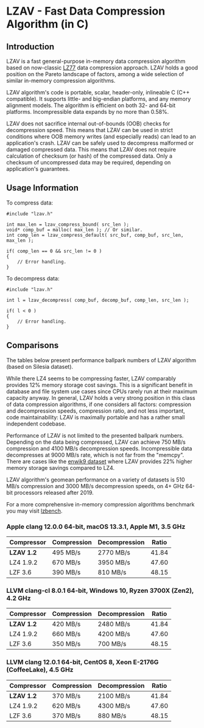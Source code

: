 # LZAV - Fast Data Compression Algorithm (in C) #

## Introduction ##

LZAV is a fast general-purpose in-memory data compression algorithm based on
now-classic [LZ77](https://ru.wikipedia.org/wiki/LZ77) data compression
approach. LZAV holds a good position on the Pareto landscape of factors, among
a wide selection of similar in-memory compression algorithms.

LZAV algorithm's code is portable, scalar, header-only, inlineable C
(C++ compatible). It supports little- and big-endian platforms, and any memory
alignment models. The algorithm is efficient on both 32- and 64-bit platforms.
Incompressible data expands by no more than 0.58%.

LZAV does not sacrifice internal out-of-bounds (OOB) checks for decompression
speed. This means that LZAV can be used in strict conditions where OOB memory
writes (and especially reads) can lead to an application's crash. LZAV can be
safely used to decompress malformed or damaged compressed data. This means
that LZAV does not require calculation of checksum (or hash) of the compressed
data. Only a checksum of uncompressed data may be required, depending on
application's guarantees.

## Usage Information ##

To compress data:

    #include "lzav.h"

    int max_len = lzav_compress_bound( src_len );
    void* comp_buf = malloc( max_len ); // Or similar.
    int comp_len = lzav_compress_default( src_buf, comp_buf, src_len, max_len );

    if( comp_len == 0 && src_len != 0 )
    {
        // Error handling.
    }

To decompress data:

    #include "lzav.h"

    int l = lzav_decompress( comp_buf, decomp_buf, comp_len, src_len );

    if( l < 0 )
    {
        // Error handling.
    }

## Comparisons ##

The tables below present performance ballpark numbers of LZAV algorithm
(based on Silesia dataset).

While there LZ4 seems to be compressing faster, LZAV comparably provides 12%
memory storage cost savings. This is a significant benefit in database and
file system use cases since CPUs rarely run at their maximum capacity anyway.
In general, LZAV holds a very strong position in this class of data
compression algorithms, if one considers all factors: compression and
decompression speeds, compression ratio, and not less important, code
maintainability: LZAV is maximally portable and has a rather small independent
codebase.

Performance of LZAV is not limited to the presented ballpark numbers.
Depending on the data being compressed, LZAV can achieve 750 MB/s compression
and 4100 MB/s decompression speeds. Incompressible data decompresses at 9000
MB/s rate, which is not far from the "memcpy". There are cases like the
[enwik9 dataset](https://mattmahoney.net/dc/textdata.html) where LZAV
provides 22% higher memory storage savings compared to LZ4.

LZAV algorithm's geomean performance on a variety of datasets is 510 MB/s
compression and 3000 MB/s decompression speeds, on 4+ GHz 64-bit processors
released after 2019.

For a more comprehensive in-memory compression algorithms benchmark you may
visit [lzbench](https://github.com/inikep/lzbench).

### Apple clang 12.0.0 64-bit, macOS 13.3.1, Apple M1, 3.5 GHz ###

|Compressor      |Compression    |Decompression  |Ratio          |
|----            |----           |----           |----           |
|**LZAV 1.2**    |495 MB/s       |2770 MB/s      |41.84          |
|LZ4 1.9.2       |670 MB/s       |3950 MB/s      |47.60          |
|LZF 3.6         |390 MB/s       |810 MB/s       |48.15          |

### LLVM clang-cl 8.0.1 64-bit, Windows 10, Ryzen 3700X (Zen2), 4.2 GHz ###

|Compressor      |Compression    |Decompression  |Ratio          |
|----            |----           |----           |----           |
|**LZAV 1.2**    |420 MB/s       |2480 MB/s      |41.84          |
|LZ4 1.9.2       |660 MB/s       |4200 MB/s      |47.60          |
|LZF 3.6         |350 MB/s       |700 MB/s       |48.15          |

### LLVM clang 12.0.1 64-bit, CentOS 8, Xeon E-2176G (CoffeeLake), 4.5 GHz ###

|Compressor      |Compression    |Decompression  |Ratio          |
|----            |----           |----           |----           |
|**LZAV 1.2**    |370 MB/s       |2100 MB/s      |41.84          |
|LZ4 1.9.2       |620 MB/s       |4300 MB/s      |47.60          |
|LZF 3.6         |370 MB/s       |880 MB/s       |48.15          |
